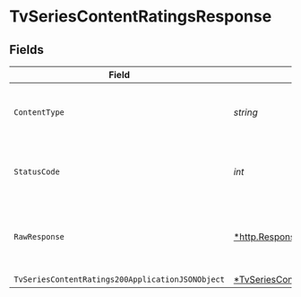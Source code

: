 # TvSeriesContentRatingsResponse


## Fields

| Field                                                                                                            | Type                                                                                                             | Required                                                                                                         | Description                                                                                                      |
| ---------------------------------------------------------------------------------------------------------------- | ---------------------------------------------------------------------------------------------------------------- | ---------------------------------------------------------------------------------------------------------------- | ---------------------------------------------------------------------------------------------------------------- |
| `ContentType`                                                                                                    | *string*                                                                                                         | :heavy_check_mark:                                                                                               | HTTP response content type for this operation                                                                    |
| `StatusCode`                                                                                                     | *int*                                                                                                            | :heavy_check_mark:                                                                                               | HTTP response status code for this operation                                                                     |
| `RawResponse`                                                                                                    | [*http.Response](https://pkg.go.dev/net/http#Response)                                                           | :heavy_minus_sign:                                                                                               | Raw HTTP response; suitable for custom response parsing                                                          |
| `TvSeriesContentRatings200ApplicationJSONObject`                                                                 | [*TvSeriesContentRatings200ApplicationJSON](../../models/operations/tvseriescontentratings200applicationjson.md) | :heavy_minus_sign:                                                                                               | 200                                                                                                              |